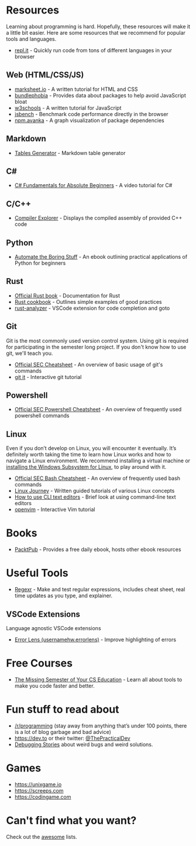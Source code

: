 # Resources

Learning about programming is hard. Hopefully, these resources will make it a little bit easier. Here are some resources that we recommend for popular tools and languages.

- [repl.it](https://repl.it) - Quickly run code from tons of different languages in your browser

## Web (HTML/CSS/JS)

- [marksheet.io](https://marksheet.io) - A written tutorial for HTML and CSS
- [bundlephobia](https://bundlephobia.com/) - Provides data about packages to help avoid JavaScript bloat
- [w3schools](https://www.w3schools.com/js/) - A written tutorial for JavaScript
- [jsbench](https://jsben.ch/) - Benchmark code performance directly in the browser
- [npm.avanka](http://npm.anvaka.com) - A graph visualization of package dependencies

## Markdown

- [Tables Generator](https://www.tablesgenerator.com/markdown_tables) - Markdown table generator

## C&#35;

- [C# Fundamentals for Absolute Beginners](https://channel9.msdn.com/Series/CSharp-Fundamentals-for-Absolute-Beginners) - A video tutorial for C#

## C/C++

- [Compiler Explorer](https://godbolt.org/) - Displays the compiled assembly of provided C++ code

## Python

- [Automate the Boring Stuff](https://automatetheboringstuff.com) - An ebook outlining practical applications of Python for beginners

## Rust

- [Official Rust book](https://doc.rust-lang.org/book/) - Documentation for Rust
- [Rust cookbook](https://rust-lang-nursery.github.io/rust-cookbook/) - Outlines simple examples of good practices
- [rust-analyzer](https://marketplace.visualstudio.com/items?itemName=matklad.rust-analyzer) - VSCode extension for code completion and goto

## Git

Git is the most commonly used version control system. Using git is required for participating in the semester long project. If you don't know how to use git, we'll teach you.

- [Official SEC Cheatsheet](/git-cheatsheet) - An overview of basic usage of git's commands
- [git it](https://github.com/jlord/git-it-electron) - Interactive git tutorial

## Powershell

- [Official SEC Powershell Cheatsheet](/powershell-cheatsheet) - An overview of frequently used powershell commands

## Linux

Even if you don’t develop on Linux, you will encounter it eventually. It’s definitely worth taking the time to learn how Linux works and how to navigate a Linux environment. We recommend installing a virtual machine or [installing the Windows Subsystem for Linux](/tutorial/install-wsl), to play around with it.

- [Official SEC Bash Cheatsheet](/bash-cheatsheet) - An overview of frequently used bash commands
- [Linux Journey](https://linuxjourney.com) - Written guided tutorials of various Linux concepts
- [How to use CLI text editors](/tutorial/cli-text-editors) - Brief look at using command-line text editors
- [openvim](https://www.openvim.com) - Interactive Vim tutorial

# Books

- [PacktPub](https://packtpub.com/) - Provides a free daily ebook, hosts other ebook resources

# Useful Tools

- [Regexr](https://regexr.com) - Make and test regular expressions, includes cheat sheet, real time updates as you type, and explainer.

## VSCode Extensions

Language agnostic VSCode extensions

- [Error Lens (usernamehw.errorlens)](https://marketplace.visualstudio.com/items?itemName=usernamehw.errorlens) - Improve highlighting of errors

# Free Courses

- [The Missing Semester of Your CS Education](https://missing.csail.mit.edu/) - Learn all about tools to make you code faster and better.

# Fun stuff to read about

- [/r/programming](https://www.reddit.com/r/programming/top/?t=month) (stay away from anything that’s under 100 points, there is a lot of blog garbage and bad advice)
- https://dev.to or their twitter: [@ThePracticalDev](https://twitter.com/ThePracticalDev)
- [Debugging Stories](https://github.com/danluu/debugging-stories) about weird bugs and weird solutions.

# Games

- https://unixgame.io
- https://screeps.com
- https://codingame.com

# Can't find what you want?

Check out the [awesome](https://github.com/sindresorhus/awesome) lists.
